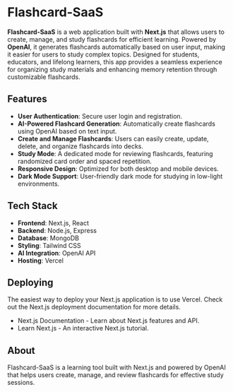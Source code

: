 # Flashcard-SaaS

**Flashcard-SaaS** is a web application built with **Next.js** that allows users to create, manage, and study flashcards for efficient learning. Powered by **OpenAI**, it generates flashcards automatically based on user input, making it easier for users to study complex topics. Designed for students, educators, and lifelong learners, this app provides a seamless experience for organizing study materials and enhancing memory retention through customizable flashcards.

## Features

- **User Authentication**: Secure user login and registration.
- **AI-Powered Flashcard Generation**: Automatically create flashcards using OpenAI based on text input.
- **Create and Manage Flashcards**: Users can easily create, update, delete, and organize flashcards into decks.
- **Study Mode**: A dedicated mode for reviewing flashcards, featuring randomized card order and spaced repetition.
- **Responsive Design**: Optimized for both desktop and mobile devices.
- **Dark Mode Support**: User-friendly dark mode for studying in low-light environments.

## Tech Stack

- **Frontend**: Next.js, React
- **Backend**: Node.js, Express
- **Database**: MongoDB
- **Styling**: Tailwind CSS
- **AI Integration**: OpenAI API
- **Hosting**: Vercel

## Deploying

The easiest way to deploy your Next.js application is to use Vercel. Check out the Next.js deployment documentation for more details.

- Next.js Documentation - Learn about Next.js features and API.
- Learn Next.js - An interactive Next.js tutorial.

## About

Flashcard-SaaS is a learning tool built with Next.js and powered by OpenAI that helps users create, manage, and review flashcards for effective study sessions.

